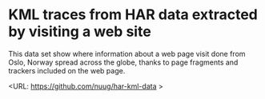 KML traces from HAR data extracted by visiting a web site
=========================================================

This data set show where information about a web page visit done from Oslo,
Norway spread across the globe, thanks to page fragments and trackers included
on the web page.

<URL: https://github.com/nuug/har-kml-data >
